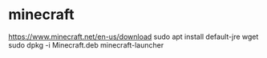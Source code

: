 # minecraft

https://www.minecraft.net/en-us/download
sudo apt install default-jre wget
sudo dpkg -i Minecraft.deb
minecraft-launcher
